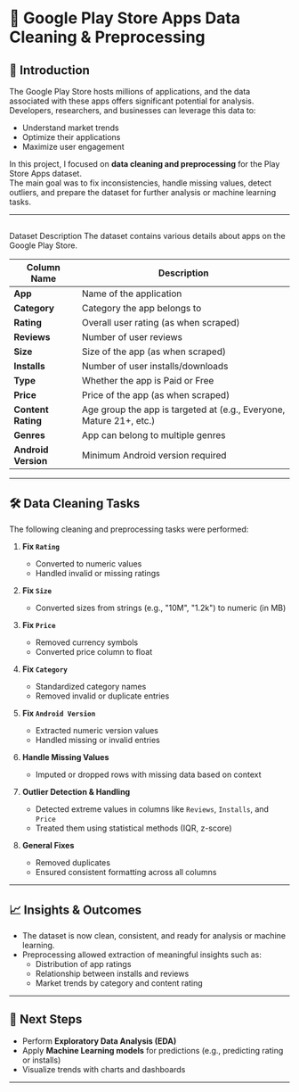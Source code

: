 # 📱 Google Play Store Apps Data Cleaning & Preprocessing

## 📌 Introduction
The Google Play Store hosts millions of applications, and the data associated with these apps offers significant potential for analysis.  
Developers, researchers, and businesses can leverage this data to:
- Understand market trends
- Optimize their applications
- Maximize user engagement  

In this project, I focused on **data cleaning and preprocessing** for the Play Store Apps dataset.  
The main goal was to fix inconsistencies, handle missing values, detect outliers, and prepare the dataset for further analysis or machine learning tasks.

---

## 
Dataset Description
The dataset contains various details about apps on the Google Play Store.  

| Column Name       | Description                                                                 |
|-------------------|-----------------------------------------------------------------------------|
| **App**           | Name of the application                                                     |
| **Category**      | Category the app belongs to                                                 |
| **Rating**        | Overall user rating (as when scraped)                                       |
| **Reviews**       | Number of user reviews                                                      |
| **Size**          | Size of the app (as when scraped)                                           |
| **Installs**      | Number of user installs/downloads                                           |
| **Type**          | Whether the app is Paid or Free                                             |
| **Price**         | Price of the app (as when scraped)                                          |
| **Content Rating**| Age group the app is targeted at (e.g., Everyone, Mature 21+, etc.)         |
| **Genres**        | App can belong to multiple genres                                           |
| **Android Version** | Minimum Android version required                                          |

---

## 🛠️ Data Cleaning Tasks

The following cleaning and preprocessing tasks were performed:

1. **Fix `Rating`**  
   - Converted to numeric values  
   - Handled invalid or missing ratings  

2. **Fix `Size`**  
   - Converted sizes from strings (e.g., "10M", "1.2k") to numeric (in MB)  

3. **Fix `Price`**  
   - Removed currency symbols  
   - Converted price column to float  

4. **Fix `Category`**  
   - Standardized category names  
   - Removed invalid or duplicate entries  

5. **Fix `Android Version`**  
   - Extracted numeric version values  
   - Handled missing or invalid entries  

6. **Handle Missing Values**  
   - Imputed or dropped rows with missing data based on context  

7. **Outlier Detection & Handling**  
   - Detected extreme values in columns like `Reviews`, `Installs`, and `Price`  
   - Treated them using statistical methods (IQR, z-score)  

8. **General Fixes**  
   - Removed duplicates  
   - Ensured consistent formatting across all columns  

---

## 📈 Insights & Outcomes
- The dataset is now clean, consistent, and ready for analysis or machine learning.  
- Preprocessing allowed extraction of meaningful insights such as:
  - Distribution of app ratings
  - Relationship between installs and reviews
  - Market trends by category and content rating  

---

## 🚀 Next Steps
- Perform **Exploratory Data Analysis (EDA)**  
- Apply **Machine Learning models** for predictions (e.g., predicting rating or installs)  
- Visualize trends with charts and dashboards  

---

